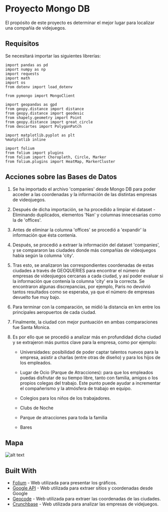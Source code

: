 # Proyecto Mongo DB

El propósito de este proyecto es determinar el mejor lugar para localizar una compañía de videjuegos.

## Requisitos

Se necesitará importar las siguientes librerías:

```
import pandas as pd
import numpy as np
import requests
import math
import os
from dotenv import load_dotenv

from pymongo import MongoClient

import geopandas as gpd
from geopy.distance import distance
from geopy.distance import geodesic 
from shapely.geometry import Point
from geopy.distance import great_circle
from descartes import PolygonPatch

import matplotlib.pyplot as plt
%matplotlib inline

import folium
from folium import plugins
from folium import Choropleth, Circle, Marker
from folium.plugins import HeatMap, MarkerCluster
```

## Acciones sobre las Bases de Datos

1. Se ha importado el archivo 'companies' desde Mongo DB para poder acceder a las coordenadas y la información de las distintas empresas de videojuegos.

2. Después de dicha importación, se ha procedido a limpiar el dataset - Eliminando duplicados, elementos 'Nan' y columnas innecesarias como la de 'offices'.

3. Antes de eliminar la columna 'offices' se procedió a 'expandir' la información que ésta contenía.

4. Después, se procedió a extraer la información del dataset 'companies', y se compararon las ciudades donde más compañías de videojuegos había según la columna 'city'.

5. Tras esto, se analizaron las correspondientes coordenadas de estas ciudades a través de GEOQUERIES para encontrar el número de empresas de videojuegos cercanas a cada ciudad, y así poder evaluar si la información que contenía la columna 'city' era la correcta. Se encontraron algunas discrepancias, por ejemplo, Paris no devolvió tantos resultados como se esperaba, ya que el número de empresas devuelto fue muy bajo.

6. Para terminar con la comparación, se midió la distancia en km entre los principales aeropuertos de cada ciudad.

7. Finalmente, la ciudad con mejor puntuación en ambas comparaciones fue Santa Monica.

8. Es por ello que se procedió a analizar más en profundidad dicha ciudad y se extrajeron más puntos clave para la empresa, como por ejemplo:

    * Universidades: posibilidad de poder captar talentos nuevos para la empresa, asistir a charlas (entre otras de diseño) y para los hijos de los empleados.

    * Lugar de Ocio (Parque de Atracciones): para que los empleados puedas disfrutar de su tiempo libre, tanto con familia, amigos o los propios colegas del trabajo. Este punto puede ayudar a incrementar el compañerismo y la atmósfera de trabajo en equipo.

    * Colegios para los niños de los trabajadores.

    * Clubs de Noche

    * Parque de atracciones para toda la familia

    * Bares

## Mapa

![alt text](https://github.com/meryreddoor/mongodb/blob/master/img/Map.png)


## Built With

* [Folium](https://python-visualization.github.io/folium/) - Web utilizada para presentar los gráficos.
* [Google API](https://developers.google.com/apis-explorer) - Web utilizada para extraer sitios y coordenadas desde Google
* [Geocode](https://geocode.xyz) - Web utilizada para extraer las coordenadas de las ciudades.
* [Crunchbase](https://www.crunchbase.com) - Web utilizada para analizar las empresas de videjuegos.

